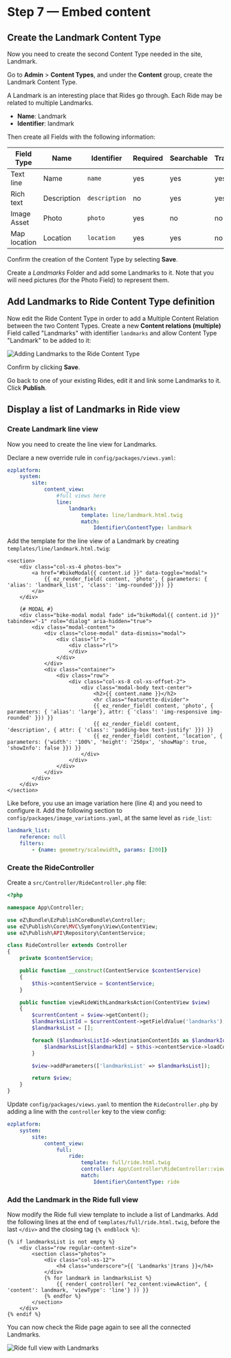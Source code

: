 # Step 7 — Embed content

## Create the Landmark Content Type

Now you need to create the second Content Type needed in the site, Landmark.

Go to **Admin** &gt; **Content Types**, and under the **Content** group, create the Landmark Content Type.

A Landmark is an interesting place that Rides go through. Each Ride may be related to multiple Landmarks.

- **Name**: Landmark
- **Identifier**: landmark

Then create all Fields with the following information: 

| Field Type   | Name             | Identifier       |  Required | Searchable | Translatable |
| ------------ | ---------------- | ---------------- | --------- | ---------- | ------------ |
| Text line    | Name             | `name`           | yes       | yes        | yes          |
| Rich text    | Description      | `description`    | no        | yes        | yes          |
| Image Asset  | Photo            | `photo`          | yes       | no         | no           |
| Map location | Location         | `location`       | yes       | yes        | no           |

Confirm the creation of the Content Type by selecting **Save**.

Create a *Landmarks* Folder and add some Landmarks to it.
Note that you will need pictures (for the Photo Field) to represent them.

## Add Landmarks to Ride Content Type definition

Now edit the Ride Content Type in order to add a Multiple Content Relation between the two Content Types.
Create a new **Content relations (multiple)** Field called "Landmarks" with identifier `landmarks` and allow Content Type "Landmark" to be added to it:

![Adding Landmarks to the Ride Content Type](img/bike_ride_adding_landmarks_to_the_ride_content_type.png "Adding a relation between the Ride and the Landmark using Content Relations (multiple)")

Confirm by clicking **Save**.

Go back to one of your existing Rides, edit it and link some Landmarks to it.
Click **Publish**.

## Display a list of Landmarks in Ride view

### Create Landmark line view

Now you need to create the line view for Landmarks.

Declare a new override rule in `config/packages/views.yaml`:

``` yaml
ezplatform:
    system:
        site:
            content_view:
                #full views here
                line:
                    landmark:
                        template: line/landmark.html.twig
                        match:
                            Identifier\ContentType: landmark
```

Add the template for the line view of a Landmark by creating `templates/line/landmark.html.twig`:

``` html+twig hl_lines="4"
<section>
    <div class="col-xs-4 photos-box">
        <a href="#bikeModal{{ content.id }}" data-toggle="modal">
            {{ ez_render_field( content, 'photo', { parameters: { 'alias': 'landmark_list', 'class': 'img-rounded'}}) }}
        </a>
    </div>

    {# MODAL #}
    <div class="bike-modal modal fade" id="bikeModal{{ content.id }}" tabindex="-1" role="dialog" aria-hidden="true">
        <div class="modal-content">
            <div class="close-modal" data-dismiss="modal">
                <div class="lr">
                    <div class="rl">
                    </div>
                </div>
            </div>
            <div class="container">
                <div class="row">
                    <div class="col-xs-8 col-xs-offset-2">
                        <div class="modal-body text-center">
                            <h2>{{ content.name }}</h2>
                            <hr class="featurette-divider">
                            {{ ez_render_field( content, 'photo', { parameters: { 'alias': 'large'}, attr: { 'class': 'img-responsive img-rounded' }}) }}
                            {{ ez_render_field( content, 'description', { attr: { 'class': 'padding-box text-justify' }}) }}
                            {{ ez_render_field( content, 'location', { parameters: {'width': '100%', 'height': '250px', 'showMap': true, 'showInfo': false }}) }}
                        </div>
                    </div>
                </div>
            </div>
        </div>
    </div>
</section>
```

Like before, you use an image variation here (line 4) and you need to configure it.
Add the following section to `config/packages/image_variations.yaml`, at the same level as `ride_list`:

``` yaml
landmark_list:
    reference: null
    filters:
        - {name: geometry/scalewidth, params: [200]}
```

### Create the RideController

Create a `src/Controller/RideController.php` file:

``` php
<?php

namespace App\Controller;

use eZ\Bundle\EzPublishCoreBundle\Controller;
use eZ\Publish\Core\MVC\Symfony\View\ContentView;
use eZ\Publish\API\Repository\ContentService;

class RideController extends Controller
{
    private $contentService;

    public function __construct(ContentService $contentService)
    {
        $this->contentService = $contentService;
    }

    public function viewRideWithLandmarksAction(ContentView $view)
    {
        $currentContent = $view->getContent();
        $landmarksListId = $currentContent->getFieldValue('landmarks');
        $landmarksList = [];

        foreach ($landmarksListId->destinationContentIds as $landmarkId) {
            $landmarksList[$landmarkId] = $this->contentService->loadContent($landmarkId);
        }

        $view->addParameters(['landmarksList' => $landmarksList]);

        return $view;
    }
}
```

Update `config/packages/views.yaml` to mention the `RideController.php` by adding a line with the `controller` key to the view config:

``` yaml hl_lines="8"
ezplatform:
    system:
        site:
            content_view:
                full:
                    ride:
                        template: full/ride.html.twig
                        controller: App\Controller\RideController::viewRideWithLandmarksAction
                        match:
                            Identifier\ContentType: ride
```

### Add the Landmark in the Ride full view

Now modify the Ride full view template to include a list of Landmarks.
Add the following lines at the end of `templates/full/ride.html.twig`, before the last `</div>` and the closing tag `{% endblock %}`:

``` html+twig
{% if landmarksList is not empty %}
    <div class="row regular-content-size">
        <section class="photos">
            <div class="col-xs-12">
                <h4 class="underscore">{{ 'Landmarks'|trans }}</h4>
            </div>
            {% for landmark in landmarksList %}
                {{ render( controller( "ez_content:viewAction", { 'content': landmark, 'viewType': 'line'} )) }}
            {% endfor %}
        </section>
    </div>
{% endif %}
```

You can now check the Ride page again to see all the connected Landmarks.

![Ride full view with Landmarks](img/bike_tutorial_ride_with_landmarks.png)
